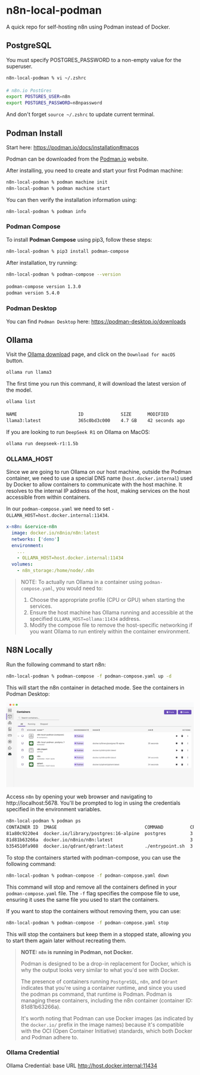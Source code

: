 # n8n-local-podman

A quick repo for self-hosting n8n using Podman instead of Docker.

## PostgreSQL 

You must specify POSTGRES_PASSWORD to a non-empty value for the superuser.

```zsh
n8n-local-podman % vi ~/.zshrc

# n8n.io PostGres
export POSTGRES_USER=n8n
export POSTGRES_PASSWORD=n8npassword
```

And don't forget `source ~/.zshrc` to update current terminal.

## Podman Install

Start here: https://podman.io/docs/installation#macos

Podman can be downloaded from the [Podman.io](https://podman.io/) website.

After installing, you need to create and start your first Podman machine:

```zsh
n8n-local-podman % podman machine init
n8n-local-podman % podman machine start
```

You can then verify the installation information using:

```zsh
n8n-local-podman % podman info
```

### Podman Compose

To install **Podman Compose** using pip3, follow these steps:

```zsh
n8n-local-podman % pip3 install podman-compose
```

After installation, try running:

```zsh
n8n-local-podman % podman-compose --version

podman-compose version 1.3.0
podman version 5.4.0
```

### Podman Desktop

You can find `Podman Desktop` here: https://podman-desktop.io/downloads

## Ollama

Visit the [Ollama download](https://ollama.com/download/mac) page, and click on the `Download for macOS` button.

```zsh
ollama run llama3
```

The first time you run this command, it will download the latest version of the model.

```zsh
ollama list

NAME                       ID              SIZE      MODIFIED       
llama3:latest              365c0bd3c000    4.7 GB    42 seconds ago 
```

If you are looking to run `DeepSeek R1` on Ollama on MacOS:

```zsh
ollama run deepseek-r1:1.5b
```

### OLLAMA_HOST

Since we are going to run Ollama on our host machine, outside the Podman container, we need to
use a special DNS name (`host.docker.internal`) used by Docker to allow containers to communicate with the host machine.
It resolves to the internal IP address of the host, making services on the host accessible from within containers.

In our `podman-compose.yaml` we need to set `- OLLAMA_HOST=host.docker.internal:11434`.

```yaml
x-n8n: &service-n8n
  image: docker.io/n8nio/n8n:latest
  networks: ['demo']
  environment:
    ...
    - OLLAMA_HOST=host.docker.internal:11434
  volumes:
    - n8n_storage:/home/node/.n8n
```

> NOTE: To actually run Ollama in a container using `podman-compose.yaml`, you would need to:
>
> 1. Choose the appropriate profile (CPU or GPU) when starting the services.
> 2. Ensure the host machine has Ollama running and accessible at the specified `OLLAMA_HOST=ollama:11434` address.
> 3. Modify the compose file to remove the host-specific networking if you want Ollama to run entirely within the container environment.

## N8N Locally

Run the following command to start n8n:

```zsh
n8n-local-podman % podman-compose -f podman-compose.yaml up -d
```

This will start the n8n container in detached mode. See the containers in Podman Desktop:

![](images/podman-compose.png)

Access `n8n` by opening your web browser and navigating to http://localhost:5678.
You'll be prompted to log in using the credentials specified in the environment variables.

```zsh
n8n-local-podman % podman ps
CONTAINER ID  IMAGE                                 COMMAND          CREATED        STATUS        PORTS                             NAMES
81a80c9220e4  docker.io/library/postgres:16-alpine  postgres         3 minutes ago  Up 3 minutes  5432/tcp                          podman_postgres_1
81d81b63266a  docker.io/n8nio/n8n:latest                             3 minutes ago  Up 3 minutes  0.0.0.0:5678->5678/tcp            n8n
b354510fa908  docker.io/qdrant/qdrant:latest        ./entrypoint.sh  3 minutes ago  Up 3 minutes  0.0.0.0:6333->6333/tcp, 6334/tcp  qdrant
```

To stop the containers started with podman-compose, you can use the following command:

```zsh
n8n-local-podman % podman-compose -f podman-compose.yaml down
```

This command will stop and remove all the containers defined in your `podman-compose.yaml` file. The `-f` flag specifies
the compose file to use, ensuring it uses the same file you used to start the containers.

If you want to stop the containers without removing them, you can use:

```zsh
n8n-local-podman % podman-compose -f podman-compose.yaml stop
```

This will stop the containers but keep them in a stopped state, allowing you to start them again later without
recreating them.

> **NOTE: `n8n` is running in Podman, not Docker.**
> 
> Podman is designed to be a drop-in replacement for Docker, which is why the output looks very similar to what you'd see with Docker.
>
> The presence of containers running `PostgreSQL`, `n8n`, and `Qdrant` indicates that you're using a container runtime,
> and since you used the podman ps command, that runtime is Podman. Podman is managing these containers, including the n8n container (container ID: 81d81b63266a).
>
> It's worth noting that Podman can use Docker images (as indicated by the `docker.io/` prefix in the image names)
> because it's compatible with the OCI (Open Container Initiative) standards, which both Docker and Podman adhere to.

### Ollama Credential

Ollama Credential: base URL http://host.docker.internal:11434
